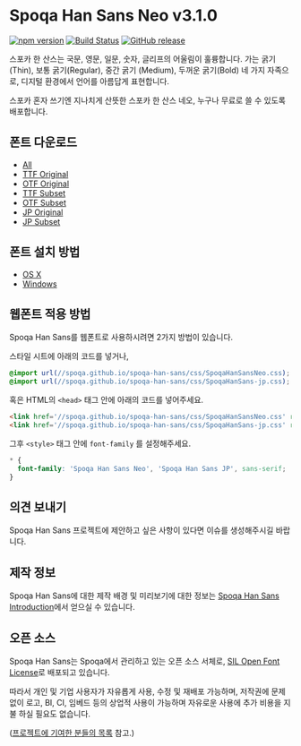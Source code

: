 Spoqa Han Sans Neo v3.1.0
=========================

[![npm version](https://badge.fury.io/js/spoqa-han-sans.svg)](https://www.npmjs.com/package/spoqa-han-sans)
[![Build Status](https://travis-ci.org/spoqa/spoqa-han-sans.svg?branch=master)](https://travis-ci.org/spoqa/spoqa-han-sans)
[![GitHub release](https://img.shields.io/github/release/spoqa/spoqa-han-sans.svg)](https://github.com/spoqa/spoqa-han-sans)


스포카 한 산스는 국문, 영문, 일문, 숫자, 글리프의 어울림이 훌륭합니다.
가는 굵기(Thin), 보통 굵기(Regular), 중간 굵기 (Medium), 두꺼운 굵기(Bold) 네 가지 자족으로,
디지털 환경에서 언어를 아름답게 표현합니다.

스포카 혼자 쓰기엔 지나치게 산뜻한 스포카 한 산스 네오,
누구나 무료로 쓸 수 있도록 배포합니다.


## 폰트 다운로드

- [All](https://github.com/spoqa/spoqa-han-sans/releases/download/v3.1.0/SpoqaHanSansNeo_all.zip)
- [TTF Original](https://github.com/spoqa/spoqa-han-sans/releases/download/v3.1.0/SpoqaHanSansNeo_TTF_original.zip)
- [OTF Original](https://github.com/spoqa/spoqa-han-sans/releases/download/v3.1.0/SpoqaHanSansNeo_OTF_original.zip)
- [TTF Subset](https://github.com/spoqa/spoqa-han-sans/releases/download/v3.1.0/SpoqaHanSans_TTF_subset.zip)
- [OTF Subset](https://github.com/spoqa/spoqa-han-sans/releases/download/v3.1.0/SpoqaHanSans_OTF_subset.zip)
- [JP Original](https://github.com/spoqa/spoqa-han-sans/releases/download/v2.1.2/SpoqaHanSans_JP_original.zip)
- [JP Subset](https://github.com/spoqa/spoqa-han-sans/releases/download/v2.1.2/SpoqaHanSans_JP_subset.zip)


## 폰트 설치 방법

- [OS X](https://support.apple.com/ko-kr/HT201749)
- [Windows](http://windows.microsoft.com/en-us/windows-vista/install-or-uninstall-fonts)


## 웹폰트 적용 방법

Spoqa Han Sans를 웹폰트로 사용하시려면 2가지 방법이 있습니다.

스타일 시트에 아래의 코드를 넣거나,

```css
@import url(//spoqa.github.io/spoqa-han-sans/css/SpoqaHanSansNeo.css);
@import url(//spoqa.github.io/spoqa-han-sans/css/SpoqaHanSans-jp.css);
```

혹은 HTML의 `<head>` 태그 안에 아래의 코드를 넣어주세요.

```html
<link href='//spoqa.github.io/spoqa-han-sans/css/SpoqaHanSansNeo.css' rel='stylesheet' type='text/css'>
<link href='//spoqa.github.io/spoqa-han-sans/css/SpoqaHanSans-jp.css' rel='stylesheet' type='text/css'>
```

그후 `<style>` 태그 안에  `font-family` 를 설정해주세요.

```css
* {
  font-family: 'Spoqa Han Sans Neo', 'Spoqa Han Sans JP', sans-serif;
}
```


## 의견 보내기

Spoqa Han Sans 프로젝트에 제안하고 싶은 사항이 있다면 이슈를 생성해주시길 바랍니다.


## 제작 정보

Spoqa Han Sans에 대한 제작 배경 및 미리보기에 대한 정보는 [Spoqa Han Sans Introduction](https://spoqa.github.io/spoqa-han-sans/)에서 얻으실 수 있습니다.

## 오픈 소스

Spoqa Han Sans는 Spoqa에서 관리하고 있는 오픈 소스 서체로, [SIL Open Font License](http://scripts.sil.org/OFL)로 배포되고 있습니다.

따라서 개인 및 기업 사용자가 자유롭게 사용, 수정 및 재배포 가능하며, 저작권에 문제없이 로고, BI, CI, 임베드 등의 상업적 사용이 가능하며 자유로운 사용에 추가 비용을 지불 하실 필요도 없습니다.

([프로젝트에 기여한 분들의 목록](https://github.com/spoqa/spoqa-han-sans/graphs/contributors) 참고.)
